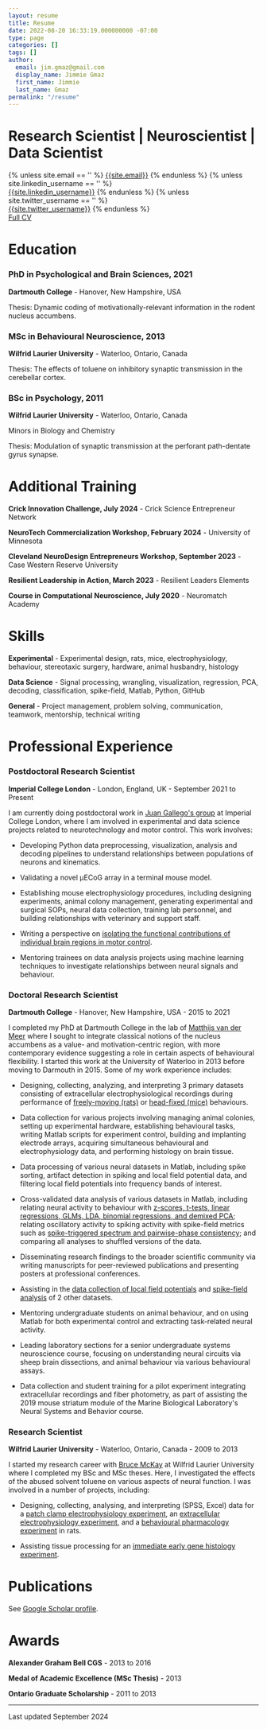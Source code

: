```yaml
---
layout: resume
title: Resume
date: 2022-08-20 16:33:19.000000000 -07:00
type: page
categories: []
tags: []
author:
  email: jim.gmaz@gmail.com
  display_name: Jimmie Gmaz
  first_name: Jimmie
  last_name: Gmaz
permalink: "/resume"
---
```

# Research Scientist | Neuroscientist | Data Scientist

<div class="column is-full is-size-4">
{% unless site.email == '' %}
<a href="mailto:{{site.email}}" target="_blank" class="has-text-black"><i class="fas fa-envelope"></i> {{site.email}}</a>
{% endunless %}
{% unless site.linkedin_username == '' %}
<br />
<a href="http://www.linkedin.com/in/{{site.linkedin_username}}" target="_blank" class="has-text-black"><i class="fab fa-linkedin"></i> {{site.linkedin_username}}</a>
{% endunless %}
{% unless site.twitter_username == '' %}
<br />
<a href="http://www.twitter.com/{{site.twitter_username}}" target="_blank" class="has-text-black"><i class="fab fa-twitter"></i> {{site.twitter_username}}</a>
{% endunless %}
<!-- {% unless site.github_username == '' %}
<br />
<a href="http://www.github.com/{{site.github_username}}" target="_blank" class="has-text-black"><i class="fab fa-github"></i> {{site.github_username}}</a>
{% endunless %} -->
<br />
<a href="/assets/images/Jimmie Gmaz - web CV.pdf" target="_blank" class="has-text-black"><i class="fas fa-file-pdf"></i> Full CV</a>
</div>

# Education

### PhD in Psychological and Brain Sciences, 2021

**Dartmouth College** - Hanover, New Hampshire, USA

Thesis:
Dynamic coding of motivationally-relevant information in the rodent nucleus accumbens.

### MSc in Behavioural Neuroscience, 2013

**Wilfrid Laurier University** - Waterloo, Ontario, Canada

Thesis:
The effects of toluene on inhibitory synaptic transmission in the cerebellar cortex.

### BSc in Psychology, 2011

**Wilfrid Laurier University** - Waterloo, Ontario, Canada

Minors in Biology and Chemistry

Thesis:
Modulation of synaptic transmission at the perforant path-dentate gyrus synapse.

# Additional Training

**Crick Innovation Challenge, July 2024** - Crick Science Entrepreneur Network

**NeuroTech Commercialization Workshop, February 2024** - University of Minnesota

**Cleveland NeuroDesign Entrepreneurs Workshop, September 2023** - Case Western Reserve University

**Resilient Leadership in Action, March 2023** - Resilient Leaders Elements

**Course in Computational Neuroscience, July 2020** - Neuromatch Academy

# Skills

**Experimental** - Experimental design, rats, mice, electrophysiology, behaviour, stereotaxic surgery, hardware, animal husbandry, histology

**Data Science** - Signal processing, wrangling, visualization, regression, PCA, decoding, classification, spike-field, Matlab, Python, GitHub

**General** - Project management, problem solving, communication, teamwork, mentorship, technical writing

# Professional Experience

### Postdoctoral Research Scientist

**Imperial College London** - London, England, UK - September 2021 to Present

I am currently doing postdoctoral work in <a href="https://beneuro.ic.ac.uk/" target="_blank">Juan Gallego's group</a> at Imperial College London, where I am involved in experimental and data science projects related to neurotechnology and motor control. This work involves:

* Developing Python data preprocessing, visualization, analysis and decoding pipelines to understand relationships between populations of neurons and kinematics.

* Validating a novel µECoG array in a terminal mouse model.

* Establishing mouse electrophysiology procedures, including designing experiments, animal colony management, generating experimental and surgical SOPs, neural data collection, training lab personnel, and building relationships with veterinary and support staff.

* Writing a perspective on <a href="https://www.sciencedirect.com/science/article/pii/S0959438824000059" target="_blank">isolating the functional contributions of individual brain regions in motor control</a>.

* Mentoring trainees on data analysis projects using machine learning techniques to investigate relationships between neural signals and behaviour.

### Doctoral Research Scientist

**Dartmouth College** - Hanover, New Hampshire, USA - 2015 to 2021

I completed my PhD at Dartmouth College in the lab of <a href="http://www.vandermeerlab.org/" target="_blank">Matthijs van der Meer</a> where I sought to integrate classical notions of the nucleus accumbens as a value- and motivation-centric region, with more contemporary evidence suggesting a role in certain aspects of behavioural flexibility. I started this work at the University of Waterloo in 2013 before moving to Darmouth in 2015. Some of my work experience includes:

* Designing, collecting, analyzing, and interpreting 3 primary datasets consisting of extracellular electrophysiological recordings during performance of <a href="https://elifesciences.org/articles/37275" target="_blank">freely-moving (rats)</a> or <a href="https://journals.plos.org/plosbiology/article?id=10.1371/journal.pbio.3001338" target="_blank">head-fixed (mice)</a> behaviours.

* Data collection for various projects involving managing animal colonies, setting up experimental hardware, establishing behavioural tasks, writing Matlab scripts for experiment control, building and implanting electrode arrays, acquiring simultaneous behavioural and electrophysiology data, and performing histology on brain tissue.

* Data processing of various neural datasets in Matlab, including spike sorting, artifact detection in spiking and local field potential data, and filtering local field potentials into frequency bands of interest.

* Cross-validated data analysis of various datasets in Matlab, including relating neural activity to behaviour with <a href="https://elifesciences.org/articles/37275" target="_blank">z-scores, t-tests, linear regressions, GLMs, LDA, </a> <a href="https://journals.plos.org/plosbiology/article?id=10.1371/journal.pbio.3001338" target="_blank">binomial regressions, and demixed PCA</a>; relating oscillatory activity to spiking activity with spike-field metrics such as <a href="https://www.proquest.com/openview/1178c64cfc02ef12989bee1bfc0953ad/1?pq-origsite=gscholar&cbl=18750&diss=y" target="_blank">spike-triggered spectrum and pairwise-phase consistency</a>; and comparing all analyses to shuffled versions of the data.

* Disseminating research findings to the broader scientific community via writing manuscripts for peer-reviewed publications and presenting posters at professional conferences.

* Assisting in the <a href="https://www.jneurosci.org/content/37/33/7962.abstract" target="_blank">data collection of local field potentials</a> and <a href="https://www.biorxiv.org/content/10.1101/617233v1.abstract" target="_blank">spike-field analysis</a> of 2 other datasets.

* Mentoring undergraduate students on animal behaviour, and on using Matlab for both experimental control and extracting task-related neural activity.

* Leading laboratory sections for a senior undergraduate systems neuroscience course, focusing on understanding neural circuits via sheep brain dissections, and animal behaviour via various behavioural assays.

* Data collection and student training for a pilot experiment integrating extracellular recordings and fiber photometry, as part of assisting the 2019 mouse striatum module of the Marine Biological Laboratory's Neural Systems and Behavior course. 

### Research Scientist

**Wilfrid Laurier University** - Waterloo, Ontario, Canada - 2009 to 2013

I started my research career with <a href="https://www.wlu.ca/academics/faculties/faculty-of-science/faculty-profiles/bruce-mckay/index.html" target="_blank">Bruce McKay</a> at Wilfrid Laurier University where I completed my BSc and MSc theses. Here, I investigated the effects of the abused solvent toluene on various aspects of neural function. I was involved in a number of projects, including:

* Designing, collecting, analysing, and interpreting (SPSS, Excel) data for a <a href="https://www.sciencedirect.com/science/article/abs/pii/S0304394013010835" target="_blank">patch clamp electrophysiology experiment</a>, an <a href="https://www.sciencedirect.com/science/article/abs/pii/S0892036212000542" target="_blank">extracellular electrophysiology experiment</a>, and a <a href="https://journals.lww.com/behaviouralpharm/Abstract/2012/10000/Binge_inhalation_of_toluene_vapor_produces.4.aspx" target="_blank">behavioural pharmacology experiment</a> in rats. 

* Assisting tissue processing for an <a href="https://www.sciencedirect.com/science/article/abs/pii/S0892036211002066" target="_blank">immediate early gene histology experiment</a>.

# Publications

See <a href="https://scholar.google.com/citations?hl=en&user=7NL96I4AAAAJ&view_op=list_works&sortby=pubdate" target="_blank">Google Scholar profile</a>.

# Awards

**Alexander Graham Bell CGS** - 2013 to 2016

**Medal of Academic Excellence (MSc Thesis)** - 2013

**Ontario Graduate Scholarship** - 2011 to 2013


<hr class="has-background-black" />

Last updated September 2024

